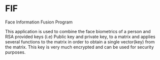 # FIF
Face Information Fusion Program

This application is used to combine the face biometrics of a person and RSA provided keys (i.e) Public key and private key, to a matrix
and applies several functions to the matrix in order to obtain a single vector(key) from the matrix. This key is very much encrypted and 
can be used for security purposes. 
